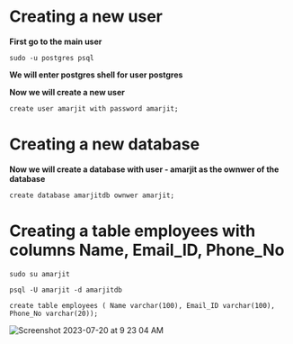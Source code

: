 # Creating a new user

<b> First go to the main user </b>
```
sudo -u postgres psql
```
<b> We will enter postgres shell for user postgres </b>

<b> Now we will create a new user </b>
```
create user amarjit with password amarjit;
```

# Creating a new database 

<b> Now we will create a database with user - amarjit as the ownwer of the database </b>
```
create database amarjitdb ownwer amarjit;
```

# Creating a table employees with columns Name, Email_ID, Phone_No
```
sudo su amarjit
```
```
psql -U amarjit -d amarjitdb
```
```
create table employees ( Name varchar(100), Email_ID varchar(100), Phone_No varchar(20));
```
![Screenshot 2023-07-20 at 9 23 04 AM](https://github.com/Amarjit0511/go-task-sheet/assets/54772122/d8fa3f96-334b-4b61-98e9-3e37582b6673)
